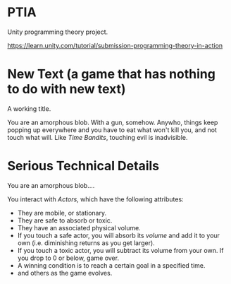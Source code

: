 # PTIA

Unity programming theory project.

https://learn.unity.com/tutorial/submission-programming-theory-in-action

# New Text (a game that has nothing to do with new text)

A working title.

You are an amorphous blob. With a gun, somehow. Anywho, things keep popping up everywhere and you have to eat what won't kill you, and not touch what will. Like _Time Bandits_, touching evil is inadvisible.

# Serious Technical Details

You are an amorphous blob....

You interact with _Actors_, which have the following attributes:
* They are mobile, or stationary.
* They are safe to absorb or toxic.
* They have an associated physical volume.
* If you touch a safe actor, you will absorb its _volume_ and add it to your own (i.e. diminishing returns as you get larger).
* If you touch a toxic actor, you will subtract its volume from your own. If you drop to 0 or below, game over.
* A winning condition is to reach a certain goal in a specified time.
* and others as the game evolves.

